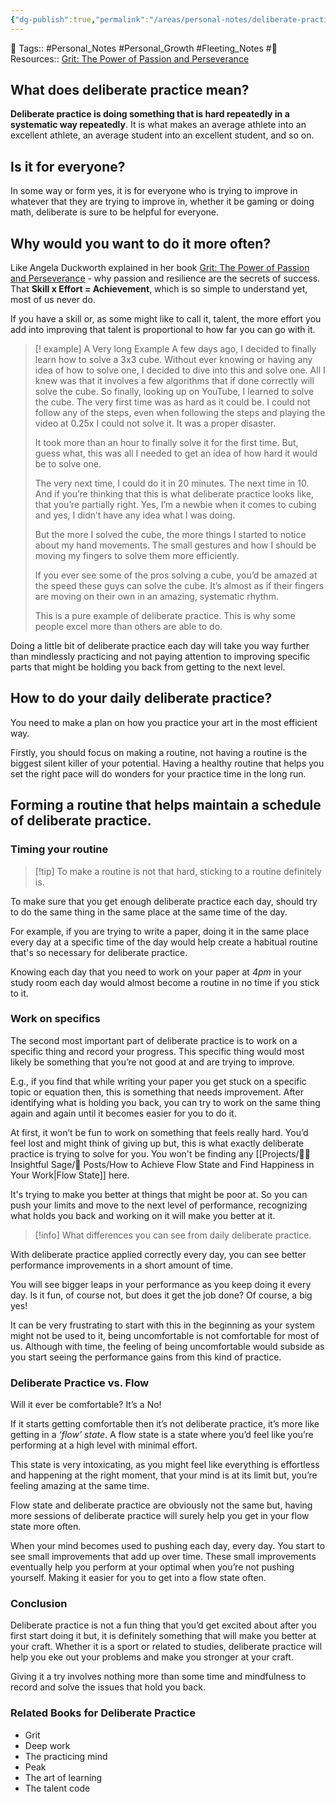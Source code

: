 ```yaml
---
{"dg-publish":true,"permalink":"/areas/personal-notes/deliberate-practice/","dgPassFrontmatter":true,"noteIcon":"1","created":"2023-11-14T21:08:40.116+05:30","updated":"2023-12-16T04:30:32.598+05:30"}
---
```


🧶 Tags:: #Personal_Notes #Personal_Growth #Fleeting_Notes #🌿
Resources:: [Grit: The Power of Passion and Perseverance](https://g.co/kgs/tkiCzk)

## What does deliberate practice mean?
**Deliberate practice is doing something that is hard repeatedly in a systematic way repeatedly**.
It is what makes an average athlete into an excellent athlete, an average student into an excellent student, and so on.

## Is it for everyone?
In some way or form yes, it is for everyone who is trying to improve in whatever that they are trying to improve in, whether it be gaming or doing math, deliberate is sure to be helpful for everyone.

## Why would you want to do it more often?
Like Angela Duckworth explained in her book [Grit: The Power of Passion and Perseverance](https://g.co/kgs/tkiCzk) - why passion and resilience are the secrets of success. That **Skill x Effort = Achievement**, which is so simple to understand yet, most of us never do.

If you have a skill or, as some might like to call it, talent, the more effort you add into improving that talent is proportional to how far you can go with it.

>[! example] A Very long Example
>A few days ago, I decided to finally learn how to solve a 3x3 cube. Without ever knowing or having any idea of how to solve one, I decided to dive into this and solve one. All I knew was that it involves a few algorithms that if done correctly will solve the cube.
>So finally, looking up on YouTube, I learned to solve the cube. The very first time was as hard as it could be. I could not follow any of the steps, even when following the steps and playing the video at 0.25x I could not solve it. It was a proper disaster.
>
>It took more than an hour to finally solve it for the first time. But, guess what, this was all I needed to get an idea of how hard it would be to solve one.
>
>The very next time, I could do it in 20 minutes. The next time in 10. And if you’re thinking that this is what deliberate practice looks like, that you’re partially right. Yes, I’m a newbie when it comes to cubing and yes, I didn’t have any idea what I was doing.
>
>But the more I solved the cube, the more things I started to notice about my hand movements. The small gestures and how I should be moving my fingers to solve them more efficiently.
>
>If you ever see some of the pros solving a cube, you’d be amazed at the speed these guys can solve the cube. It’s almost as if their fingers are moving on their own in an amazing, systematic rhythm.
>
>This is a pure example of deliberate practice. This is why some people excel more than others are able to do.

Doing a little bit of deliberate practice each day will take you way further than mindlessly practicing and not paying attention to improving specific parts that might be holding you back from getting to the next level.

## How to do your daily deliberate practice?
You need to make a plan on how you practice your art in the most efficient way.

Firstly, you should focus on making a routine, not having a routine is the biggest silent killer of your potential. Having a healthy routine that helps you set the right pace will do wonders for your practice time in the long run.

## Forming a routine that helps maintain a schedule of deliberate practice.
### Timing your routine
> [!tip] To make a routine is not that hard, sticking to a routine definitely is.

To make sure that you get enough deliberate practice each day, should try to do the same thing in the same place at the same time of the day.

For example, if you are trying to write a paper, doing it in the same place every day at a specific time of the day would help create a habitual routine that's so necessary for deliberate practice.

Knowing each day that you need to work on your paper at *4pm* in your study room each day would almost become a routine in no time if you stick to it.

### Work on specifics
The second most important part of deliberate practice is to work on a specific thing and record your progress. This specific thing would most likely be something that you’re not good at and are trying to improve.

E.g., if you find that while writing your paper you get stuck on a specific topic or equation then, this is something that needs improvement. After identifying what is holding you back, you can try to work on the same thing again and again until it becomes easier for you to do it.

At first, it won’t be fun to work on something that feels really hard. You’d feel lost and might think of giving up but, this is what exactly deliberate practice is trying to solve for you. You won't be finding any [[Projects/🧓🏻 Insightful Sage/📄 Posts/How to Achieve Flow State and Find Happiness in Your Work\|Flow State]] here.

It's trying to make you better at things that might be poor at. So you can push your limits and move to the next level of performance, recognizing what holds you back and working on it will make you better at it.

>[!info] What differences you can see from daily deliberate practice.

With deliberate practice applied correctly every day, you can see better performance improvements in a short amount of time.

You will see bigger leaps in your performance as you keep doing it every day. Is it fun, of course not, but does it get the job done? Of course, a big yes!

It can be very frustrating to start with this in the beginning as your system might not be used to it, being uncomfortable is not comfortable for most of us. Although with time, the feeling of being uncomfortable would subside as you start seeing the performance gains from this kind of practice.

### Deliberate Practice vs. Flow
Will it ever be comfortable? It’s a No!

If it starts getting comfortable then it’s not deliberate practice, it’s more like getting in a *‘flow’ state*. A flow state is a state where you’d feel like you’re performing at a high level with minimal effort.

This state is very intoxicating, as you might feel like everything is effortless and happening at the right moment, that your mind is at its limit but, you’re feeling amazing at the same time.

Flow state and deliberate practice are obviously not the same but, having more sessions of deliberate practice will surely help you get in your flow state more often.

When your mind becomes used to pushing each day, every day. You start to see small improvements that add up over time. These small improvements eventually help you perform at your optimal when you’re not pushing yourself. Making it easier for you to get into a flow state often.

### Conclusion
Deliberate practice is not a fun thing that you’d get excited about after you first start doing it but, it is definitely something that will make you better at your craft. Whether it is a sport or related to studies, deliberate practice will help you eke out your problems and make you stronger at your craft.

Giving it a try involves nothing more than some time and mindfulness to record and solve the issues that hold you back.

### Related Books for Deliberate Practice
-   Grit  
-   Deep work
-   The practicing mind
-   Peak
-   The art of learning 
-   The talent code